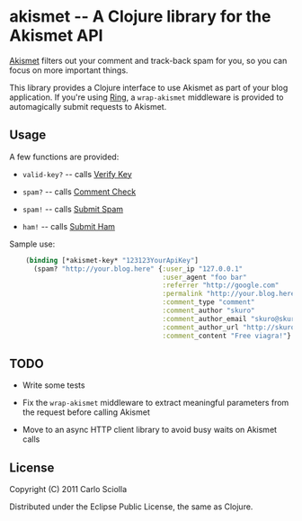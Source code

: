 # akismet -- A Clojure library for the Akismet API

[Akismet](http://akismet.com/) filters out your comment and track-back spam for you, so you can focus on more important things.

This library provides a Clojure interface to use Akismet as part of your blog application. If you're using [Ring](https://github.com/mmcgrana/ring), a `wrap-akismet` middleware is provided to automagically submit requests to Akismet.

## Usage

A few functions are provided:

- `valid-key?` -- calls [Verify Key](http://akismet.com/development/api/#verify-key)

- `spam?` -- calls [Comment Check](http://akismet.com/development/api/#comment-check)

- `spam!` -- calls [Submit Spam](http://akismet.com/development/api/#submit-spam)

- `ham!` -- calls [Submit Ham](http://akismet.com/development/api/#submit-ham)

Sample use:

```clojure
    (binding [*akismet-key* "123123YourApiKey"]
      (spam? "http://your.blog.here" {:user_ip "127.0.0.1"
                                      :user_agent "foo bar"
                                      :referrer "http://google.com"
                                      :permalink "http://your.blog.here/1"
                                      :comment_type "comment"
                                      :comment_author "skuro"
                                      :comment_author_email "skuro@skuro.tk"
                                      :comment_author_url "http://skuro.tk"
                                      :comment_content "Free viagra!"}
```

## TODO

- Write some tests

- Fix the `wrap-akismet` middleware to extract meaningful parameters from the request before calling Akismet

- Move to an async HTTP client library to avoid busy waits on Akismet calls

## License

Copyright (C) 2011 Carlo Sciolla

Distributed under the Eclipse Public License, the same as Clojure.
